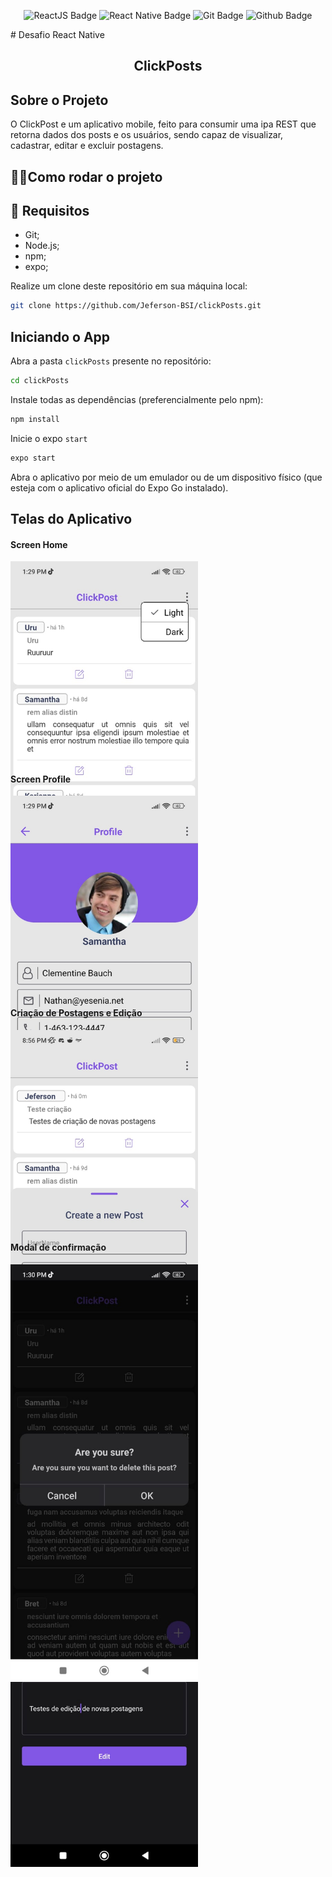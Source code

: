 <div align="center">

![ReactJS Badge](https://img.shields.io/badge/Node.js-000000?style=for-the-badge&logo=node.js&logoColor=white) ![React Native Badge](https://img.shields.io/badge/React_Native-000000?style=for-the-badge&logo=react&logoColor=white) ![Git Badge](https://img.shields.io/badge/GIT-000000?style=for-the-badge&logo=git&logoColor=white) ![Github Badge](https://img.shields.io/badge/GitHub-000000?style=for-the-badge&logo=github&logoColor=white)

</div>
# Desafio React Native
<h2 align="center">
    ClickPosts
</2>



## Sobre o Projeto
O ClickPost e um aplicativo mobile, feito para consumir uma ipa REST que retorna dados dos posts e os usuários, sendo capaz de visualizar, cadastrar, editar e excluir postagens.


## 🏃‍♂️Como rodar o projeto


## 📃 Requisitos

- Git;
- Node.js;
- npm;
- expo;

Realize um clone deste repositório em sua máquina local:

```bash
git clone https://github.com/Jeferson-BSI/clickPosts.git
```


## Iniciando o App

Abra a pasta `clickPosts` presente no repositório:

```bash
cd clickPosts
```

Instale todas as dependências (preferencialmente pelo npm):

```bash
npm install
```


Inicie o expo `start`

```bash
expo start
```

Abra o aplicativo por meio de um emulador ou de um dispositivo físico (que esteja com o aplicativo oficial do Expo Go instalado).

## Telas do Aplicativo
#### Screen Home
<div align="center" style="width: 300px; height: 300px; margin-right: 30px display: flex; flex-direction: row;">
  <img style=" margin-right: 30px" src="./.github/homeLight.jpeg" alt="screen Home mode Dark"
  >
  <img  src="./.github/homeDark.jpeg" alt="screen Home mode Dark"
  />
</div>

#
#### Screen Profile
<div align="center" style="width: 300px; height: 300px; margin-right: 30px">
  <img style=" margin-right: 30px" src="./.github/profileLight.jpeg" alt="screen Home mode Dark"
  >
  <img  src="./.github/profileDark.jpeg" alt="screen Home mode Dark"
  />
</div>

#
####   Criação de Postagens e Edição
<div align="center" style="width: 300px; height: 300px; margin-right: 30px">
  <img style=" margin-right: 30px" src="./.github/createLight.jpeg" alt="screen Home mode Dark"
  >
  <img  src="./.github/edit.jpeg" alt="screen Home mode Dark"
  />
</div>

#
####   Modal de confirmação
<div align="center" style="width: 300px; height: 300px; margin-right: 30px">
  <img style=" margin-right: 30px" src="./.github/confirmation.jpeg" alt="screen Home mode Dark"
  >
</div>